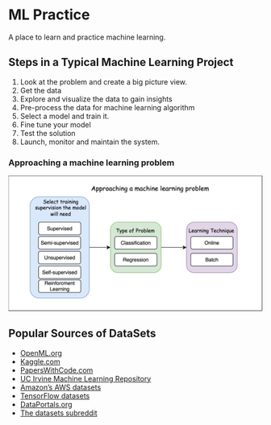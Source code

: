 # ML Practice
A place to learn and practice machine learning.

## Steps in a Typical Machine Learning Project
1. Look at the problem and create a big picture view.
2. Get the data
3. Explore and visualize the data to gain insights
4. Pre-process the data for machine learning algorithm
5. Select a model and train it.
6. Fine tune your model
7. Test the solution 
8. Launch, monitor and maintain the system.

### Approaching a machine learning problem
![Alt text](assets/selsteps.svg)

## Popular Sources of DataSets
- [OpenML.org](https://openml.org)
- [Kaggle.com](https://www.kaggle.com/datasets)
- [PapersWithCode.com](https://paperswithcode.com/datasets)
- [UC Irvine Machine Learning Repository](https://archive.ics.uci.edu)
- [Amazon’s AWS datasets](https://registry.opendata.aws)
- [TensorFlow datasets](https://www.tensorflow.org/datasets)
- [DataPortals.org](https://dataportals.org)
- [The datasets subreddit](https://www.reddit.com/r/datasets/)

